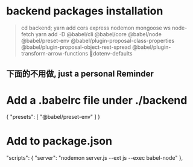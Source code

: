 # backend packages installation

> cd backend;
> yarn add cors express nodemon mongoose ws node-fetch
> yarn add -D @babel/cli @babel/core @babel/node @babel/preset-env @babel/plugin-proposal-class-properties @babel/plugin-proposal-object-rest-spread @babel/plugin-transform-arrow-functions dotenv-defaults

## 下面的不用做, just a personal Reminder

# Add a .babelrc file under ./backend

{
"presets": [
"@babel/preset-env"
]
}

# Add to package.json

"scripts": {
"server": "nodemon server.js --ext js --exec babel-node"
},
